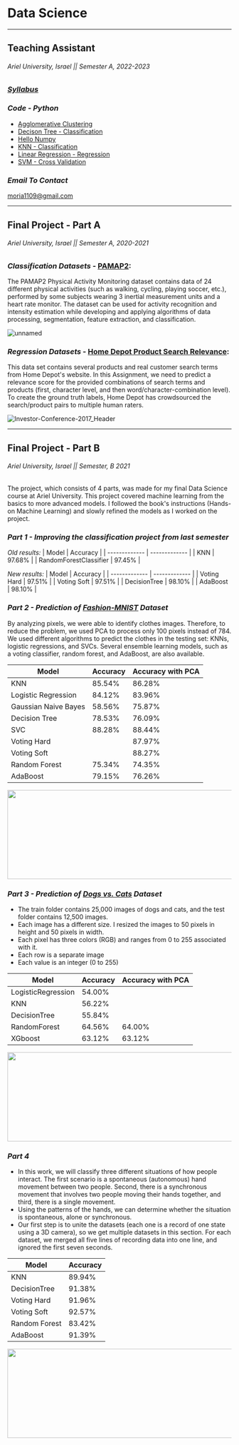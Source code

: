 # Data Science
__________________________________________________________________________________________________________

## Teaching Assistant

###### Ariel University, Israel || Semester A, 2022-2023 

### [_Syllabus_](https://github.com/MoriyaBitton/Data_Science_/blob/main/%D7%AA%D7%A8%D7%92%D7%95%D7%9C%20-%20%D7%9E%D7%91%D7%95%D7%90%20%D7%9C%D7%9E%D7%93%D7%A2%D7%99%20%D7%94%D7%A0%D7%AA%D7%95%D7%A0%D7%99%D7%9D/%D7%A1%D7%99%D7%9C%D7%91%D7%95%D7%A1%20-%20%D7%9E%D7%91%D7%95%D7%90%20%D7%9C%D7%9E%D7%93%D7%A2%D7%99%20%D7%94%D7%A0%D7%AA%D7%95%D7%A0%D7%99%D7%9D.pdf)

### _Code - Python_
* [Agglomerative Clustering]()
* [Decison Tree - Classification]()
* [Hello Numpy]()
* [KNN - Classification]()
* [Linear Regression - Regression]()
* [SVM - Cross Validation]()

### _Email To Contact_
moria1109@gmail.com

__________________________________________________________________________________________________________

## Final Project - Part A

###### Ariel University, Israel || Semester A, 2020-2021 

### _Classification Datasets_ - [PAMAP2](https://www.kaggle.com/avrahamcalev/time-series-models-pamap2-dataset):

The PAMAP2 Physical Activity Monitoring dataset contains data of 24 different physical activities (such as walking, cycling, playing soccer, etc.), performed by some subjects wearing 3 inertial measurement units and a heart rate monitor. The dataset can be used for activity recognition and intensity estimation while developing and applying algorithms of data processing, segmentation, feature extraction, and classification. 

![unnamed](https://user-images.githubusercontent.com/73881872/110826136-72a7ad80-829d-11eb-8364-ddaeb7487934.jpg)

### _Regression Datasets_ - [Home Depot Product Search Relevance](https://www.kaggle.com/c/home-depot-product-search-relevance/data?select=product_descriptions.csv.zip):

This data set contains several products and real customer search terms from Home Depot's website. In this Assignment, we need to predict a relevance score for the provided combinations of search terms and products (first, character level, and then word/character-combination level). To create the ground truth labels, Home Depot has crowdsourced the search/product pairs to multiple human raters. 

![Investor-Conference-2017_Header](https://user-images.githubusercontent.com/73881872/110826173-7b987f00-829d-11eb-84f5-8c40bc9ab822.jpg)
 
_____________________________________________________

## Final Project - Part B

###### Ariel University, Israel || Semester, B 2021 
  
The project, which consists of 4 parts, was made for my final Data Science course at Ariel University. This project covered machine learning from the basics to more advanced models. I followed the book's instructions (Hands-on Machine Learning) and slowly refined the models as I worked on the project.

### _Part 1 - Improving the classification project from last semester_

  _Old results:_
 | Model  | Accuracy |
 | ------------- | ------------- |
 | KNN  | 97.68%  |
 | RandomForestClassifier  | 97.45%  |
 
 _New results:_
 | Model  | Accuracy |
 | ------------- | ------------- |
 | Voting Hard  | 97.51%  |
 | Voting Soft  | 97.51%  |
 | DecisionTree  | 98.10%  |
 | AdaBoost  | 98.10%  |

### _Part 2 - Prediction of [Fashion-MNIST](https://github.com/zalandoresearch/fashion-mnist) Dataset_

 By analyzing pixels, we were able to identify clothes images. 
 Therefore, to reduce the problem, we used PCA to process only 100 pixels instead of 784. 
 We used different algorithms to predict the clothes in the testing set: KNNs, logistic regressions, and SVCs. 
 Several ensemble learning models, such as a voting classifier, random forest, and AdaBoost, are also available.

 | Model  | Accuracy | Accuracy with PCA |
 | ------------- | ------------- | ------------- |
 | KNN  | 85.54%  | 86.28% |
 | Logistic Regression  | 84.12%  | 83.96% |
 | Gaussian Naive Bayes  | 58.56%  | 75.87% |
 | Decision Tree  | 78.53%  | 76.09% |
 | SVC  | 88.28%  | 88.44%  |
 | Voting Hard  |   | 87.97% |
 | Voting Soft  |   | 88.27% |
 | Random Forest  | 75.34% | 74.35% |
 | AdaBoost  | 79.15% | 76.26% |

  <img src="https://res.cloudinary.com/practicaldev/image/fetch/s--s6xGmaZX--/c_imagga_scale,f_auto,fl_progressive,h_900,q_auto,w_1600/https://raw.githubusercontent.com/zalandoresearch/fashion-mnist/master/doc/img/fashion-mnist-sprite.png" width="800" height="200">
 
### _Part 3 - Prediction of [Dogs vs. Cats](https://www.kaggle.com/c/dogs-vs-cats) Dataset_
 
 * The train folder contains 25,000 images of dogs and cats, and the test folder contains 12,500 images.
 * Each image has a different size. I resized the images to 50 pixels in height and 50 pixels in width.
 * Each pixel has three colors (RGB) and ranges from 0 to 255 associated with it.
 * Each row is a separate image
 * Each value is an integer (0 to 255)
 
 | Model  | Accuracy | Accuracy with PCA |
 | ------------- | ------------- | ------------- |
 | LogisticRegression  |  54.00%  | |
 | KNN  | 56.22%  | |
 | DecisionTree  | 55.84%  | |
 | RandomForest  | 64.56%  | 64.00% |
 | XGboost  | 63.12%  | 63.12% |
 
 <img src="https://www.madpaws.com.au/wp-content/uploads/2015/05/dogvscat_orig.jpg" width="800" height="200">
 
### _Part 4_
 
 * In this work, we will classify three different situations of how people interact. The first scenario is a spontaneous (autonomous) hand movement between two people. Second, there is a synchronous movement that involves two people moving their hands together, and third, there is a single movement.
 * Using the patterns of the hands, we can determine whether the situation is spontaneous, alone or synchronous. 
 * Our first step is to unite the datasets (each one is a record of one state using a 3D camera), so we get multiple datasets in this section. For each dataset, we merged all five lines of recording data into one line, and ignored the first seven seconds.
 
 | Model  | Accuracy |
 | ------------- | ------------- | 
 | KNN | 89.94%  |
 | DecisionTree  | 91.38%  | 
 | Voting Hard  | 91.96%  |
 | Voting Soft  | 92.57%  |
 | Random Forest  | 83.42%  |
 | AdaBoost  | 91.39%  |
 
 <img src="https://t3.ftcdn.net/jpg/00/11/09/80/360_F_11098019_i1idssoEViopv3znhszi6vVe0yggGq4o.jpg" width="800" height="200">
